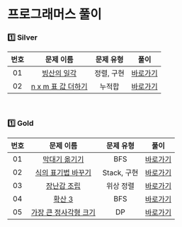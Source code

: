 # 프로그래머스 풀이

### 1️⃣ <strong>Silver</strong>

| 번호 |                                         문제 이름                                          |   문제 유형    |                    풀이               |
| :--: | :----------------------------------------------------------------------------------------: | :------------:  | :------------------------------: |
|  01  |  [빙산의 일각](https://www.codetree.ai/training-field/search/problems/the-tip-of-the-iceberg)   |     정렬, 구현     |  [바로가기](./Silver/빙산의일각.md)  |
|  02  |  [n x m 표 값 더하기](https://www.codetree.ai/training-field/search/problems/add-n-x-m-table-values/description)   |   누적합   |  [바로가기](./Silver/nxm표값더하기.md)  |


<br/>

### 1️⃣ <strong>Gold</strong>

| 번호 |                                         문제 이름                                          |   문제 유형    |                    풀이               |
| :--: | :----------------------------------------------------------------------------------------: | :------------:  | :------------------------------: |
|  01  |  [막대기 옮기기](https://www.codetree.ai/training-field/search/problems/moving-the-stick/description)   |    BFS    |  [바로가기](./Gold/막대기옮기기.md)  |
|  02  |  [식의 표기법 바꾸기](https://www.codetree.ai/training-field/search/problems/replace-notation-of-expressions/description)   |     Stack, 구현     |  [바로가기](./Gold/식의표기법바꾸기.md)  |
|  03  |  [장난감 조립](https://www.codetree.ai/training-field/search/problems/make-toy/description)   |     위상 정렬     |  [바로가기](./Gold/식의표기법바꾸기.md)  |
|  04  |  [확산 3](https://www.codetree.ai/training-field/search/problems/diffusion-3/description)   |     BFS   |  [바로가기](./Gold/확산3.md)  |
|  05  |  [가장 큰 정사각형 크기](https://www.codetree.ai/training-field/search/problems/size-of-the-largest-square/description)   |     DP     |  [바로가기](./Gold/가장큰정사각형크기.md)  |


<br/>
